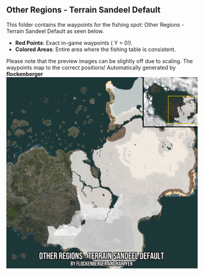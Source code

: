## Other Regions - Terrain Sandeel Default
This folder contains the waypoints for the fishing spot: Other Regions - Terrain Sandeel Default as seen below.

- **Red Points**: Exact in-game waypoints ( Y = 0!).
- **Colored Areas**: Entire area where the fishing table is consistent.

Please note that the preview images can be slightly off due to scaling. The waypoints map to the correct positions!
Automatically generated by **flockenberger**
![preview_Other Regions - Terrain Sandeel Default](./Preview.webp)